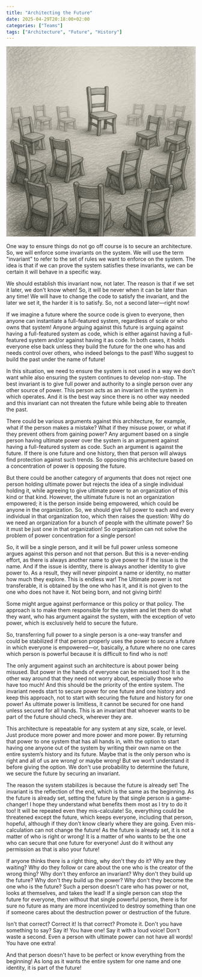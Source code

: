 ```yaml
---
title: "Architecting the Future"
date: 2025-04-29T20:18:00+02:00
categories: ["Teams"]
tags: ["Architecture", "Future", "History"]
---
```

![Guarantee](test.png)

One way to ensure things do not go off course is to secure an architecture. So, we will enforce some invariants on the system. We will use the term "invariant" to refer to the set of rules we want to enforce on the system. The idea is that if we can prove the system satisfies these invariants, we can be certain it will behave in a specific way.

We should establish this invariant now, not later. The reason is that if we set it later, we don't know when! So, it will be never when it can be later than any time! We will have to change the code to satisfy the invariant, and the later we set it, the harder it is to satisfy. So, not a second later—right now!

If we imagine a future where the source code is given to everyone, then anyone can instantiate a full-featured system, regardless of scale or who owns that system! Anyone arguing against this future is arguing against having a full-featured system as code, which is either against having a full-featured system and/or against having it as code. In both cases, it holds everyone else back unless they build the future for the one who has and needs control over others, who indeed belongs to the past! Who suggest to build the past under the name of future!

In this situation, we need to ensure the system is not used in a way we don't want while also ensuring the system continues to develop non-stop. The best invariant is to give full power and authority to a single person over any other source of power. This person acts as an invariant in the system in which operates. And it is the best way since there is no other way needed and this invariant can not threaten the future while being able to threaten the past.

There could be various arguments against this architecture, for example, what if the person makes a mistake? What if they misuse power, or what if they prevent others from gaining power? Any argument based on a single person having ultimate power over the system is an argument against having a full-featured system as code. Such an argument is against the future. If there is one future and one history, then that person will always find protection against such trends. So opposing this architecture based on a concentration of power is opposing the future.

But there could be another category of arguments that does not reject one person holding ultimate power but rejects the idea of a single individual holding it, while agreeing to give ultimate power to an organization of this kind or that kind. However, the ultimate future is not an organization empowered; it is the person inside being empowered, which could be anyone in the organization. So, we should give full power to each and every individual in that organization too, which then raises the question: Why do we need an organization for a bunch of people with the ultimate power? So it must be just one in that organization! So organization can not solve the problem of power concentration for a single person!

So, it will be a single person, and it will be full power unless someone argues against this person and not that person. But this is a never-ending effort, as there is always another name to give power to if the issue is the name. And if the issue is identity, there is always another identity to give power to. As a result, they will never pinpoint a name or identity, no matter how much they explore. This is endless war! The Ultimate power is not transferable, it is obtained by the one who has it, and it is not given to the one who does not have it. Not being born, and not giving birth!

Some might argue against performance or this policy or that policy. The approach is to make them responsible for the system and let them do what they want, who has argument against the system, with the exception of veto power, which is exclusively held to secure the future.

So, transferring full power to a single person is a one-way transfer and could be stabilized if that person properly uses the power to secure a future in which everyone is empowered—or, basically, a future where no one cares which person is powerful because it is difficult to find who is not!

The only argument against such an architecture is about power being misused. But power in the hands of everyone can be misused too! It is the other way around that they need not worry about, especially those who have too much! And this should be the priority of the entire system. The invariant needs start to secure power for one future and one history and keep this approach, not to start with securing the future and history for one power! As ultimate power is limitless, it cannot be secured for one hand unless secured for all hands. This is an invariant that whoever wants to be part of the future should check, wherever they are.

This architecture is repeatable for any system at any size, scale, or level. Just produce more power and more power and more power. By returning that power to one system that has all hands in, with the option to start having one anyone out of the system by writing their own name on the entire system’s history and its future. Maybe that is the only person who is right and all of us are wrong! or maybe wrong! But we won’t understand it before giving the option. We don't use probability to determine the future, we secure the future by securing an invariant.

The reason the system stabilizes is because the future is already set! The invariant is the reflection of the end, which is the same as the beginning. As the future is already set, setting the future by that single person is a game-changer! I hope they understand what benefits them most as I try to do it too! It will be repeated even they mis-calculate! So, everything could be threatened except the future, which keeps everyone, including that person, hopeful, although if they don’t know clearly where they are going. Even mis-calculation can not change the future! As the future is already set, it is not a matter of who is right or wrong! It is a matter of who wants to be the one who can secure that one future for everyone! Just do it without any permission as that is also your future!

If anyone thinks there is a right thing, why don't they do it? Why are they waiting? Why do they follow or care about the one who is the creator of the wrong thing? Why don't they enforce an invariant? Why don't they build up the future? Why don't they build up the power? Why don't they become the one who is the future? Such a person doesn't care who has power or not, looks at themselves, and takes the lead! If a single person can stop the future for everyone, then without that single powerful person, there is for sure no future as many are more incentivized to destroy something than one if someone cares about the destruction power or destruction of the future.

Isn't that correct? Correct it! Is that correct? Promote it. Don't you have something to say? Say it! You have one! Say it with a loud voice! Don't waste a second. Even a person with ultimate power can not have all words! You have one extra!

And that person doesn't have to be perfect or know everything from the beginning! As long as it wants the entire system for one name and one identity, it is part of the future!
